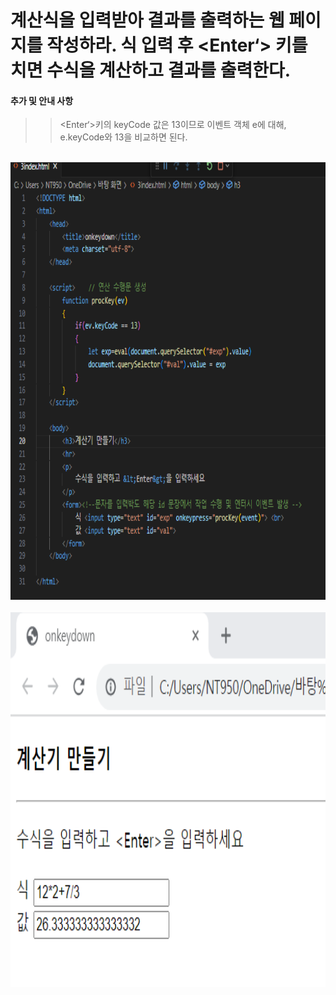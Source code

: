 # 계산식을 입력받아 결과를 출력하는 웹 페이지를 작성하라. 식 입력 후 &lt;Enter‘&gt; 키를 치면 수식을 계산하고 결과를 출력한다.

 #### 추가 및 안내 사항

>   > &lt;Enter‘&gt;키의 keyCode 값은 13이므로 이벤트 객체 e에 대해, e.keyCode와 13을 비교하면 된다.


<br><img src="1.png" width="1000" height="700" title="px(픽셀) 크기 설정" alt="1번 이미지"></img><br/>
<br><img src="2.png" width="1000" height="600" title="px(픽셀) 크기 설정" alt="1번 이미지"></img><br/>

